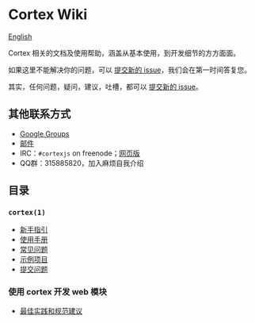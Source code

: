 # Cortex Wiki

[English](./README.md)

Cortex 相关的文档及使用帮助，涵盖从基本使用，到开发细节的方方面面。

如果这里不能解决你的问题，可以 [提交新的 issue](https://github.com/cortexjs/cortex/issues/new)，我们会在第一时间答复您。

其实，任何问题，疑问，建议，吐槽，都可以 [提交新的 issue](https://github.com/cortexjs/cortex/issues/new)。

## 其他联系方式

- [Google Groups](https://groups.google.com/group/cortexjs)
- [邮件](cortexjs@googlegroups.com)
- IRC：`#cortexjs` on freenode；[网页版](http://webchat.freenode.net/?channels=cortexjs)
- QQ群：315885820，加入麻烦自我介绍

## 目录

### `cortex(1)`

- [新手指引](./zh-CN/cortex/getting-started.md)
- [使用手册](./zh-CN/cortex/instructions/)
- [常见问题](./zh-CN/cortex/faq.md)
- [示例项目](./zh-CN/cortex/example-projects.md)
- [提交问题](https://github.com/cortexjs/cortex/issues/new)

### 使用 cortex 开发 web 模块

- [最佳实践和规范建议](./zh-CN/create-web-packages/best-practice.md)